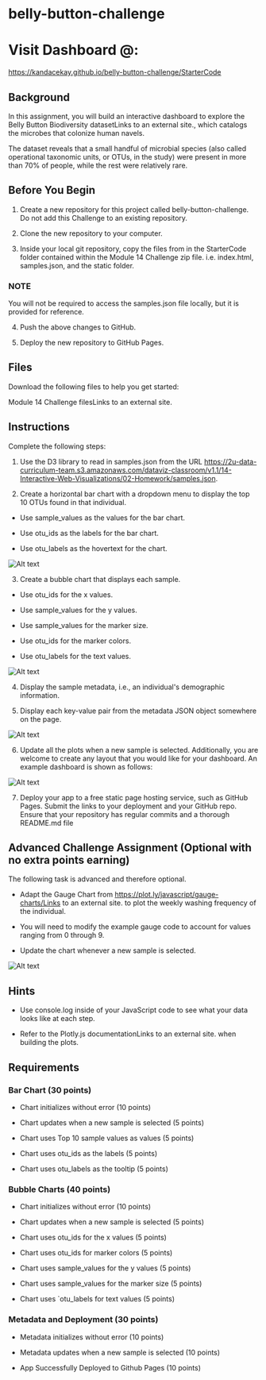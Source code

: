 # belly-button-challenge

# Visit Dashboard @: 
https://kandacekay.github.io/belly-button-challenge/StarterCode


## Background
In this assignment, you will build an interactive dashboard to explore the Belly Button Biodiversity datasetLinks to an external site., which catalogs the microbes that colonize human navels.

The dataset reveals that a small handful of microbial species (also called operational taxonomic units, or OTUs, in the study) were present in more than 70% of people, while the rest were relatively rare.

## Before You Begin
1. Create a new repository for this project called belly-button-challenge. Do not add this Challenge to an existing repository.

2. Clone the new repository to your computer.

3. Inside your local git repository, copy the files from in the StarterCode folder contained within the Module 14 Challenge zip file. i.e. index.html, samples.json, and the static folder.

### NOTE
You will not be required to access the samples.json file locally, but it is provided for reference.

4. Push the above changes to GitHub.

5. Deploy the new repository to GitHub Pages.

## Files
Download the following files to help you get started:

Module 14 Challenge filesLinks to an external site.

## Instructions
Complete the following steps:

1. Use the D3 library to read in samples.json from the URL https://2u-data-curriculum-team.s3.amazonaws.com/dataviz-classroom/v1.1/14-Interactive-Web-Visualizations/02-Homework/samples.json.

2. Create a horizontal bar chart with a dropdown menu to display the top 10 OTUs found in that individual.

- Use sample_values as the values for the bar chart.

- Use otu_ids as the labels for the bar chart.

- Use otu_labels as the hovertext for the chart.

![Alt text](image.png)

3. Create a bubble chart that displays each sample.

- Use otu_ids for the x values.

- Use sample_values for the y values.

- Use sample_values for the marker size.

- Use otu_ids for the marker colors.

- Use otu_labels for the text values.

![Alt text](image-1.png)

4. Display the sample metadata, i.e., an individual's demographic information.

5. Display each key-value pair from the metadata JSON object somewhere on the page.

![Alt text](image-2.png)

6. Update all the plots when a new sample is selected. Additionally, you are welcome to create any layout that you would like for your dashboard. An example dashboard is shown as follows:

![Alt text](image-3.png)

7. Deploy your app to a free static page hosting service, such as GitHub Pages. Submit the links to your deployment and your GitHub repo. Ensure that your repository has regular commits and a thorough README.md file

## Advanced Challenge Assignment (Optional with no extra points earning)
The following task is advanced and therefore optional.

- Adapt the Gauge Chart from https://plot.ly/javascript/gauge-charts/Links to an external site. to plot the weekly washing frequency of the individual.

- You will need to modify the example gauge code to account for values ranging from 0 through 9.

- Update the chart whenever a new sample is selected.

![Alt text](image-4.png)

## Hints
- Use console.log inside of your JavaScript code to see what your data looks like at each step.

- Refer to the Plotly.js documentationLinks to an external site. when building the plots.

## Requirements
### Bar Chart (30 points)
- Chart initializes without error (10 points)

- Chart updates when a new sample is selected (5 points)

- Chart uses Top 10 sample values as values (5 points)

- Chart uses otu_ids as the labels (5 points)

- Chart uses otu_labels as the tooltip (5 points)

### Bubble Charts (40 points)
- Chart initializes without error (10 points)

- Chart updates when a new sample is selected (5 points)

- Chart uses otu_ids for the x values (5 points)

- Chart uses otu_ids for marker colors (5 points)

- Chart uses sample_values for the y values (5 points)

- Chart uses sample_values for the marker size (5 points)

- Chart uses `otu_labels for text values (5 points)

### Metadata and Deployment (30 points)
- Metadata initializes without error (10 points)

- Metadata updates when a new sample is selected (10 points)

- App Successfully Deployed to Github Pages (10 points)
